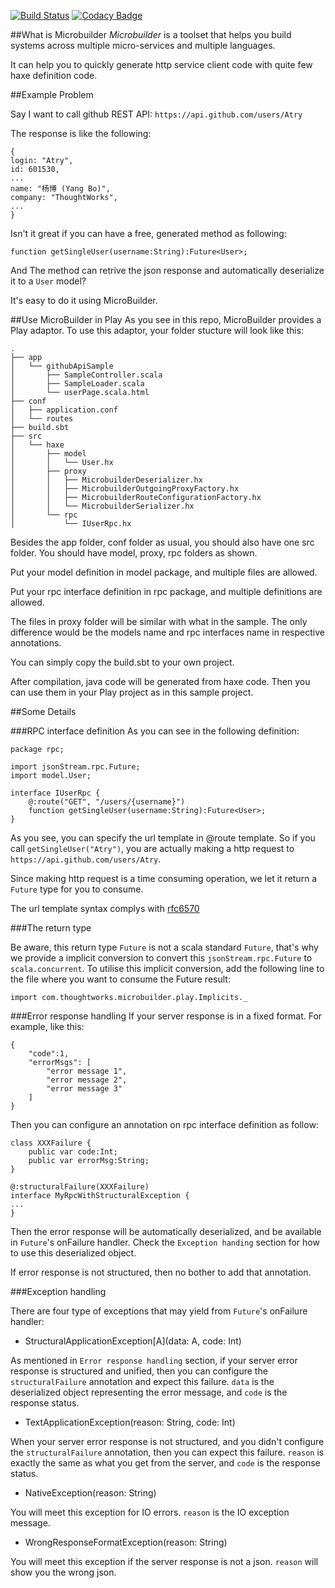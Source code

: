 [![Build Status](https://travis-ci.org/ThoughtWorksInc/microbuilder-sample.svg)](https://travis-ci.org/ThoughtWorksInc/microbuilder-sample)
[![Codacy Badge](https://www.codacy.com/project/badge/daa4b0e6de4647fc94eeb01fbe331438)](https://www.codacy.com/app/zhanglongyang/microbuilder-sample)

##What is Microbuilder
*Microbuilder*​ is a toolset that helps you build systems across multiple micro-services and multiple languages.

It can help you to quickly generate http service client code with quite few haxe definition code.

##Example Problem

Say I want to call github REST API: `https://api.github.com/users/Atry`

The response is like the following:
```
{
login: "Atry",
id: 601530,
...
name: "杨博 (Yang Bo)",
company: "ThoughtWorks",
...
}
```

Isn't it great if you can have a free, generated method as following:

`function getSingleUser(username:String):Future<User>;`

And The method can retrive the json response and automatically deserialize it to a `User` model?

It's easy to do it using MicroBuilder.

##Use MicroBuilder in Play
As you see in this repo, MicroBuilder provides a Play adaptor. To use this adaptor, your folder stucture will look like this:

```
.
├── app
│   └── githubApiSample
│       ├── SampleController.scala
│       ├── SampleLoader.scala
│       └── userPage.scala.html
├── conf
│   ├── application.conf
│   └── routes
├── build.sbt
├── src
│   └── haxe
│       ├── model
│       │   └── User.hx
│       ├── proxy
│       │   ├── MicrobuilderDeserializer.hx
│       │   ├── MicrobuilderOutgoingProxyFactory.hx
│       │   ├── MicrobuilderRouteConfigurationFactory.hx
│       │   └── MicrobuilderSerializer.hx
│       └── rpc
│           └── IUserRpc.hx
```

Besides the app folder, conf folder as usual, you should also have one src folder. You should have model, proxy, rpc folders as shown. 

Put your model definition in model package, and multiple files are allowed.

Put your rpc interface definition in rpc package, and multiple definitions are allowed.

The files in proxy folder will be similar with what in the sample. The only difference would be the models name and rpc interfaces name in respective annotations.

You can simply copy the build.sbt to your own project.

After compilation, java code will be generated from haxe code. Then you can use them in your Play project as in this sample project.

##Some Details

###RPC interface definition
As you can see in the following definition:
```
package rpc;

import jsonStream.rpc.Future;
import model.User;

interface IUserRpc {
    @:route("GET", "/users/{username}")
    function getSingleUser(username:String):Future<User>;
}
```
As you see, you can specify the url template in @route template. So if you call `getSingleUser("Atry")`, you are actually making a http request to `https://api.github.com/users/Atry`. 

Since making http request is a time consuming operation, we let it return a `Future` type for you to consume.

The url template syntax complys with [rfc6570](https://tools.ietf.org/html/rfc6570)

###The return type

Be aware, this return type `Future` is not a scala standard `Future`, that's why we provide a implicit conversion to convert this `jsonStream.rpc.Future` to `scala.concurrent`. To utilise this implicit conversion, add the following line to the file where you want to consume the Future result:

`import com.thoughtworks.microbuilder.play.Implicits._`

###Error response handling
If your server response is in a fixed format. For example, like this:
```
{
    "code":1,
    "errorMsgs": [
        "error message 1",
        "error message 2",
        "error message 3"
    ]
}
```

Then you can configure an annotation on rpc interface definition as follow:

```
class XXXFailure {
    public var code:Int;
    public var errorMsg:String;
}
```

```
@:structuralFailure(XXXFailure)
interface MyRpcWithStructuralException {
...
}
```

Then the error response will be automatically deserialized, and be available in `Future`'s onFailure handler.
Check the `Exception handing` section for how to use this deserialized object.

If error response is not structured, then no bother to add that annotation.

###Exception handling

There are four type of exceptions that may yield from `Future`'s onFailure handler:

* StructuralApplicationException\[A\](data: A, code: Int)

As mentioned in `Error response handling` section, if your server error response is structured and unified, then you can configure the `structuralFailure` annotation and expect this failure.
`data` is the deserialized object representing the error message, and `code` is the response status.


* TextApplicationException(reason: String, code: Int)

When your server error response is not structured, and you didn't configure the `structuralFailure` annotation, then you can expect this failure.
`reason` is exactly the same as what you get from the server, and `code` is the response status.
  
  
* NativeException(reason: String)

You will meet this exception for IO errors.
`reason` is the IO exception message.

* WrongResponseFormatException(reason: String)

You will meet this exception if the server response is not a json.
`reason` will show you the wrong json.
